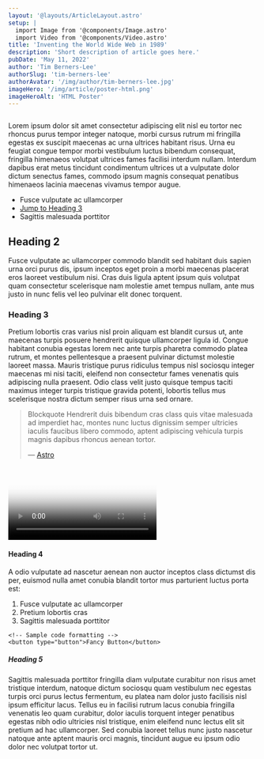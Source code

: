 ```yaml
---
layout: '@layouts/ArticleLayout.astro'
setup: |
  import Image from '@components/Image.astro'
  import Video from '@components/Video.astro'
title: 'Inventing the World Wide Web in 1989'
description: 'Short description of article goes here.'
pubDate: 'May 11, 2022'
author: 'Tim Berners-Lee'
authorSlug: 'tim-berners-lee'
authorAvatar: '/img/author/tim-berners-lee.jpg'
imageHero: '/img/article/poster-html.png'
imageHeroAlt: 'HTML Poster'
---
```


<Image imageWidth="narrow" imageSrc={frontmatter.imageHero} imageAlt={frontmatter.imageHeroAlt} />

Lorem ipsum dolor sit amet consectetur adipiscing elit nisl eu tortor nec rhoncus purus tempor integer natoque, morbi cursus rutrum mi fringilla egestas ex suscipit maecenas ac urna ultrices habitant risus. Urna eu feugiat congue tempor morbi vestibulum luctus bibendum consequat, fringilla himenaeos volutpat ultrices fames facilisi interdum nullam. Interdum dapibus erat metus tincidunt condimentum ultrices ut a vulputate dolor dictum senectus fames, commodo ipsum magnis consequat penatibus himenaeos lacinia maecenas vivamus tempor augue.

* Fusce vulputate ac ullamcorper
* [Jump to Heading 3](#heading-3)
* Sagittis malesuada porttitor

## Heading 2

Fusce vulputate ac ullamcorper commodo blandit sed habitant duis sapien urna orci purus dis, ipsum inceptos eget proin a morbi maecenas placerat eros laoreet vestibulum nisi. Cras duis ligula aptent ipsum quis volutpat quam consectetur scelerisque nam molestie amet tempus nullam, ante mus justo in nunc felis vel leo pulvinar elit donec torquent.

### Heading 3
Pretium lobortis cras varius nisl proin aliquam est blandit cursus ut, ante maecenas turpis posuere hendrerit quisque ullamcorper ligula id. Congue habitant conubia egestas lorem nec ante turpis pharetra commodo platea rutrum, et montes pellentesque a praesent pulvinar dictumst molestie laoreet massa. Mauris tristique purus ridiculus tempus nisl sociosqu integer maecenas mi nisi taciti, eleifend non consectetur fames venenatis quis adipiscing nulla praesent. Odio class velit justo quisque tempus taciti maximus integer turpis tristique gravida potenti, lobortis tellus mus scelerisque nostra dictum semper risus urna sed ornare.

> Blockquote Hendrerit duis bibendum cras class quis vitae malesuada ad imperdiet hac, montes nunc luctus dignissim semper ultricies iaculis faucibus libero commodo, aptent adipiscing vehicula turpis magnis dapibus rhoncus aenean tortor. 
> <footer>— <a href="https://astro.build">Astro</a></footer>

<Video
    actionColor="#ff5d01"
    iframeSrc="https://www.youtube-nocookie.com/embed/dsTXcSeAZq8"
    poster="/img/generic/poster-brand.png"
    posterAlt="Astro Logo"
    videoTitle="Astro in 100 Seconds"
/>

#### Heading 4
A odio vulputate ad nascetur aenean non auctor inceptos class dictumst dis per, euismod nulla amet conubia blandit tortor mus parturient luctus porta est:
1. Fusce vulputate ac ullamcorper
2. Pretium lobortis cras
3. Sagittis malesuada porttitor

```astro
<!-- Sample code formatting -->
<button type="button">Fancy Button</button>
```

##### Heading 5
Sagittis malesuada porttitor fringilla diam vulputate curabitur non risus amet tristique interdum, natoque dictum sociosqu quam vestibulum nec egestas turpis orci purus lectus fermentum, eu platea nam dolor justo facilisis nisl ipsum efficitur lacus. Tellus eu in facilisi rutrum lacus conubia fringilla venenatis leo quam curabitur, dolor iaculis torquent integer penatibus egestas nibh odio ultricies nisl tristique, enim eleifend nunc lectus elit sit pretium ad hac ullamcorper. Sed conubia laoreet tellus nunc justo nascetur natoque ante aptent mauris orci magnis, tincidunt augue eu ipsum odio dolor nec volutpat tortor ut.